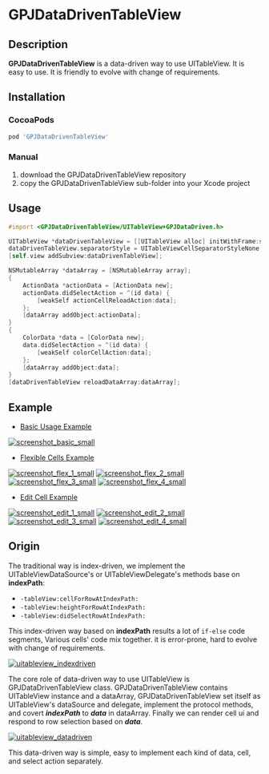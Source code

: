 # GPJDataDrivenTableView

## Description

__GPJDataDrivenTableView__ is a data-driven way to use UITableView. It is easy to use. It is friendly to evolve with change of requirements.

## Installation

### CocoaPods

```ruby
pod 'GPJDataDrivenTableView'
```

### Manual

1. download the GPJDataDrivenTableView repository
2. copy the GPJDataDrivenTableView sub-folder into your Xcode project

## Usage

```objectivec
#import <GPJDataDrivenTableView/UITableView+GPJDataDriven.h>

UITableView *dataDrivenTableView = [[UITableView alloc] initWithFrame:self.view.bounds];
dataDrivenTableView.separatorStyle = UITableViewCellSeparatorStyleNone;
[self.view addSubview:dataDrivenTableView];

NSMutableArray *dataArray = [NSMutableArray array];
{
	ActionData *actionData = [ActionData new];
	actionData.didSelectAction = ^(id data) {
	    [weakSelf actionCellReloadAction:data];
	};
	[dataArray addObject:actionData];
}
{
	ColorData *data = [ColorData new];
	data.didSelectAction = ^(id data) {
	    [weakSelf colorCellAction:data];
	};
	[dataArray addObject:data];
}
[dataDrivenTableView reloadDataArray:dataArray];
```

## Example

- [Basic Usage Example](examples/BasicExample)

[![screenshot_basic_small](https://user-images.githubusercontent.com/278430/49798835-40d1d480-fd7e-11e8-8fe7-14592602353a.png)](https://user-images.githubusercontent.com/278430/49798837-416a6b00-fd7e-11e8-915c-b00abf7812b2.png)

- [Flexible Cells Example](examples/FlexibleCellExample)

[![screenshot_flex_1_small](https://user-images.githubusercontent.com/278430/49798852-44fdf200-fd7e-11e8-89be-ea105deb2f71.png)](https://user-images.githubusercontent.com/278430/49798853-44fdf200-fd7e-11e8-86c3-dca79e8ebc47.png)
[![screenshot_flex_2_small](https://user-images.githubusercontent.com/278430/49798854-45968880-fd7e-11e8-9f0c-3fe058ef2eca.png)](https://user-images.githubusercontent.com/278430/49798858-462f1f00-fd7e-11e8-8664-526c6653e0db.png)
[![screenshot_flex_3_small](https://user-images.githubusercontent.com/278430/49798859-462f1f00-fd7e-11e8-9d04-b3b0cfa2723e.png)](https://user-images.githubusercontent.com/278430/49798861-46c7b580-fd7e-11e8-8b68-c09a9de9f114.png)
[![screenshot_flex_4_small](https://user-images.githubusercontent.com/278430/49798862-46c7b580-fd7e-11e8-85d7-1c4eafab5984.png)](https://user-images.githubusercontent.com/278430/49798863-47604c00-fd7e-11e8-9247-fffe568c87c2.png)

- [Edit Cell Example](examples/EditExample)

[![screenshot_edit_1_small](https://user-images.githubusercontent.com/278430/49798841-42030180-fd7e-11e8-9eb2-00edccf1a455.png)](https://user-images.githubusercontent.com/278430/49798843-429b9800-fd7e-11e8-840c-f19eb538261f.png)
[![screenshot_edit_2_small](https://user-images.githubusercontent.com/278430/49798844-429b9800-fd7e-11e8-906a-eec59758cd31.png)](https://user-images.githubusercontent.com/278430/49798845-43342e80-fd7e-11e8-9365-cc5d8dd47829.png)
[![screenshot_edit_3_small](https://user-images.githubusercontent.com/278430/49798848-43ccc500-fd7e-11e8-832b-bd17093dffb6.png)](https://user-images.githubusercontent.com/278430/49798849-43ccc500-fd7e-11e8-9f63-958e781977c5.png)
[![screenshot_edit_4_small](https://user-images.githubusercontent.com/278430/49798850-44655b80-fd7e-11e8-84c7-cb1e659692f5.png)](https://user-images.githubusercontent.com/278430/49798851-44655b80-fd7e-11e8-851a-9631a2928f1e.png)

## Origin

The traditional way is index-driven, we implement the UITableViewDataSource's or UITableViewDelegate's methods base on __indexPath__:

- `-tableView:cellForRowAtIndexPath:`
- `-tableView:heightForRowAtIndexPath:`
- `-tableView:didSelectRowAtIndexPath:`

This index-driven way based on __indexPath__ results a lot of `if-else` code segments, Various cells' code mix together. it is error-prone, hard to evolve with change of requirements.

[![uitableview_indexdriven](https://user-images.githubusercontent.com/278430/49796885-dc604680-fd78-11e8-9e4f-90fbf842c680.png)](docs/UITableView_IndexDriven.png)

The core role of data-driven way to use UITableView is GPJDataDrivenTableView class. GPJDataDrivenTableView contains UITableView instance and a dataArray, GPJDataDrivenTableView set itself as UITableView's dataSource and delegate, implement the protocol methods, and covert ___indexPath___ to ___data___ in dataArray. Finally we can render cell ui and respond to row selection based on ___data___. 

[![uitableview_datadriven](https://user-images.githubusercontent.com/278430/49796884-dbc7b000-fd78-11e8-80da-604e2796673f.png)](docs/UITableView_DataDriven.png)


This data-driven way is simple, easy to implement each kind of data, cell, and select action separately.
